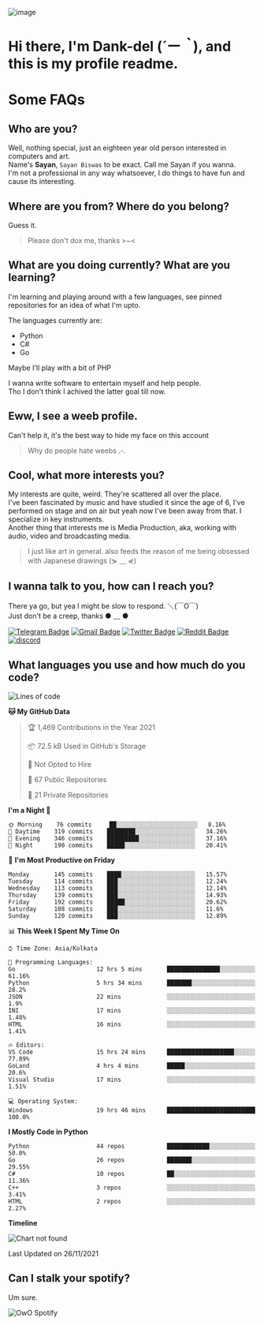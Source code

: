 ![image](https://user-images.githubusercontent.com/63096193/125182844-29f20800-e22f-11eb-8dc9-b0f2d29647bb.png)

# **Hi there, I'm Dank-del (*´ー｀*), and this is my profile readme.**
<!--  [![Profile views](https://gpvc.arturio.dev/dank-del)](https://github.com/dank-del) -->
# Some FAQs

## **Who are you?**

Well, nothing special, just an eighteen year old person interested in computers and art. \
Name's **Sayan**, `Sayan Biswas` to be exact. Call me Sayan if you wanna. \
I'm not a professional in any way whatsoever, I do things to have fun and cause its interesting.

## **Where are you from? Where do you belong?**

Guess it.
> Please don't dox me, thanks >~<

## **What are you doing currently? What are you learning?**

I'm learning and playing around with a few languages, see pinned repositories for an idea of what I'm upto.

The languages currently are:

- Python
- C#
- Go

Maybe I'll play with a bit of PHP

I wanna write software to entertain myself and help people. \
Tho I don't think I achived the latter goal till now.

## **Eww, I see a weeb profile.**

Can't help it, it's the best way to hide my face on this account
> Why do people hate weebs .-.

## **Cool, what more interests you?**

My interests are quite, weird. They're scattered all over the place. \
I've been fascinated by music and have studied it since the age of 6, I've performed on stage and on air but yeah now I've been away from that. I specialize in key instruments. \
Another thing that interests me is Media Production, aka, working with audio, video and broadcasting media.

> I just like art in general. also feeds the reason of me being obsessed with Japanese drawings (⋟ ﹏ ⋞)

## **I wanna talk to you, how can I reach you?**

There ya go, but yea I might be slow to respond. ＼(￣O￣) \
Just don't be a creep, thanks ● ﹏ ●

[![Telegram Badge](https://img.shields.io/badge/-dank_as_fuck-1ca0f1?style=flat-square&logo=telegram&logoColor=white&link=https://t.me/dank_as_fuck)](https://t.me/dank_as_fuck)
[![Gmail Badge](https://img.shields.io/badge/-chizuru@kanojo.tk-c14438?style=flat-square&logo=Gmail&logoColor=white&link=mailto:chizuru@kanojo.tk)](mailto:chizuru@kanojo.tk)
[![Twitter Badge](https://img.shields.io/twitter/follow/TheDankDel?style=social)](https://twitter.com/TheDankDel)
[![Reddit Badge](https://img.shields.io/reddit/user-karma/combined/dank_as_fuck_?style=social)](https://www.reddit.com/user/dank_as_fuck_/)
[![discord](https://discord-md-badge.vercel.app/api/shield/506536929152466945?style=social)](https://discordapp.com/users/506536929152466945)

## **What languages you use and how much do you code?**

<!--START_SECTION:waka-->
![Lines of code](https://img.shields.io/badge/From%20Hello%20World%20I%27ve%20Written-951179%20lines%20of%20code-blue)

**🐱 My GitHub Data** 

> 🏆 1,469 Contributions in the Year 2021
 > 
> 📦 72.5 kB Used in GitHub's Storage 
 > 
> 🚫 Not Opted to Hire
 > 
> 📜 67 Public Repositories 
 > 
> 🔑 21 Private Repositories  
 > 
**I'm a Night 🦉** 

```text
🌞 Morning    76 commits     ██░░░░░░░░░░░░░░░░░░░░░░░   8.16% 
🌆 Daytime    319 commits    ████████░░░░░░░░░░░░░░░░░   34.26% 
🌃 Evening    346 commits    █████████░░░░░░░░░░░░░░░░   37.16% 
🌙 Night      190 commits    █████░░░░░░░░░░░░░░░░░░░░   20.41%

```
📅 **I'm Most Productive on Friday** 

```text
Monday       145 commits    ████░░░░░░░░░░░░░░░░░░░░░   15.57% 
Tuesday      114 commits    ███░░░░░░░░░░░░░░░░░░░░░░   12.24% 
Wednesday    113 commits    ███░░░░░░░░░░░░░░░░░░░░░░   12.14% 
Thursday     139 commits    ███░░░░░░░░░░░░░░░░░░░░░░   14.93% 
Friday       192 commits    █████░░░░░░░░░░░░░░░░░░░░   20.62% 
Saturday     108 commits    ███░░░░░░░░░░░░░░░░░░░░░░   11.6% 
Sunday       120 commits    ███░░░░░░░░░░░░░░░░░░░░░░   12.89%

```


📊 **This Week I Spent My Time On** 

```text
⌚︎ Time Zone: Asia/Kolkata

💬 Programming Languages: 
Go                       12 hrs 5 mins       ███████████████░░░░░░░░░░   61.16% 
Python                   5 hrs 34 mins       ███████░░░░░░░░░░░░░░░░░░   28.2% 
JSON                     22 mins             ░░░░░░░░░░░░░░░░░░░░░░░░░   1.9% 
INI                      17 mins             ░░░░░░░░░░░░░░░░░░░░░░░░░   1.48% 
HTML                     16 mins             ░░░░░░░░░░░░░░░░░░░░░░░░░   1.41%

🔥 Editors: 
VS Code                  15 hrs 24 mins      ███████████████████░░░░░░   77.89% 
GoLand                   4 hrs 4 mins        █████░░░░░░░░░░░░░░░░░░░░   20.6% 
Visual Studio            17 mins             ░░░░░░░░░░░░░░░░░░░░░░░░░   1.51%

💻 Operating System: 
Windows                  19 hrs 46 mins      █████████████████████████   100.0%

```

**I Mostly Code in Python** 

```text
Python                   44 repos            ████████████░░░░░░░░░░░░░   50.0% 
Go                       26 repos            ███████░░░░░░░░░░░░░░░░░░   29.55% 
C#                       10 repos            ██░░░░░░░░░░░░░░░░░░░░░░░   11.36% 
C++                      3 repos             ░░░░░░░░░░░░░░░░░░░░░░░░░   3.41% 
HTML                     2 repos             ░░░░░░░░░░░░░░░░░░░░░░░░░   2.27%

```


**Timeline**

![Chart not found](https://raw.githubusercontent.com/Dank-del/Dank-del/main/charts/bar_graph.png) 


 Last Updated on 26/11/2021
<!--END_SECTION:waka-->

## **Can I stalk your spotify?**

Um sure.

![OwO Spotify](https://spotify-recently-played-readme.vercel.app/api?user=31fdrsslnr7nvq4ytqwtw7c4rxfm&count=5)
